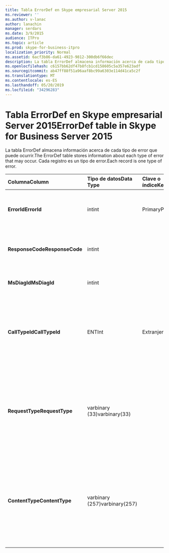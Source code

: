 ```yaml
---
title: Tabla ErrorDef en Skype empresarial Server 2015
ms.reviewer: ''
ms.author: v-lanac
author: lanachin
manager: serdars
ms.date: 3/9/2015
audience: ITPro
ms.topic: article
ms.prod: skype-for-business-itpro
localization_priority: Normal
ms.assetid: 6acf3b86-da61-4923-9812-300db6f66dec
description: La tabla ErrorDef almacena información acerca de cada tipo de error que puede ocurrir. Cada registro es un tipo de error.
ms.openlocfilehash: c6157bb62df47b8fcb1cd158605c5a357e623adf
ms.sourcegitcommit: ab47ff88f51a96aaf8bc99a6303e114d41ca5c2f
ms.translationtype: MT
ms.contentlocale: es-ES
ms.lasthandoff: 05/20/2019
ms.locfileid: "34296283"
---
```

# <a name="errordef-table-in-skype-for-business-server-2015"></a><span data-ttu-id="0c297-104">Tabla ErrorDef en Skype empresarial Server 2015</span><span class="sxs-lookup"><span data-stu-id="0c297-104">ErrorDef table in Skype for Business Server 2015</span></span>
 
<span data-ttu-id="0c297-105">La tabla ErrorDef almacena información acerca de cada tipo de error que puede ocurrir.</span><span class="sxs-lookup"><span data-stu-id="0c297-105">The ErrorDef table stores information about each type of error that may occur.</span></span> <span data-ttu-id="0c297-106">Cada registro es un tipo de error.</span><span class="sxs-lookup"><span data-stu-id="0c297-106">Each record is one type of error.</span></span>
  
|<span data-ttu-id="0c297-107">**Columna**</span><span class="sxs-lookup"><span data-stu-id="0c297-107">**Column**</span></span>|<span data-ttu-id="0c297-108">**Tipo de datos**</span><span class="sxs-lookup"><span data-stu-id="0c297-108">**Data Type**</span></span>|<span data-ttu-id="0c297-109">**Clave o índice**</span><span class="sxs-lookup"><span data-stu-id="0c297-109">**Key/Index**</span></span>|<span data-ttu-id="0c297-110">**Detalles**</span><span class="sxs-lookup"><span data-stu-id="0c297-110">**Details**</span></span>|
|:-----|:-----|:-----|:-----|
|<span data-ttu-id="0c297-111">**ErrorId**</span><span class="sxs-lookup"><span data-stu-id="0c297-111">**ErrorId**</span></span> <br/> |<span data-ttu-id="0c297-112">int</span><span class="sxs-lookup"><span data-stu-id="0c297-112">int</span></span>  <br/> |<span data-ttu-id="0c297-113">Primary</span><span class="sxs-lookup"><span data-stu-id="0c297-113">Primary</span></span>  <br/> |<span data-ttu-id="0c297-114">Número de identificación único que identifica este tipo de error.</span><span class="sxs-lookup"><span data-stu-id="0c297-114">Unique ID number identifying this type of error.</span></span>  <br/> |
|<span data-ttu-id="0c297-115">**ResponseCode**</span><span class="sxs-lookup"><span data-stu-id="0c297-115">**ResponseCode**</span></span> <br/> |<span data-ttu-id="0c297-116">int</span><span class="sxs-lookup"><span data-stu-id="0c297-116">int</span></span>  <br/> | <br/> |<span data-ttu-id="0c297-117">Código de respuesta SIP estándar asociado a este error.</span><span class="sxs-lookup"><span data-stu-id="0c297-117">Standard SIP response code associated with this error.</span></span>  <br/> |
|<span data-ttu-id="0c297-118">**MsDiagId**</span><span class="sxs-lookup"><span data-stu-id="0c297-118">**MsDiagId**</span></span> <br/> |<span data-ttu-id="0c297-119">int</span><span class="sxs-lookup"><span data-stu-id="0c297-119">int</span></span>  <br/> | <br/> |<span data-ttu-id="0c297-120">IDENTIFICADOR de diagnóstico de Microsoft.</span><span class="sxs-lookup"><span data-stu-id="0c297-120">Microsoft Diagnostic ID.</span></span>  <br/> |
|<span data-ttu-id="0c297-121">**CallTypeId**</span><span class="sxs-lookup"><span data-stu-id="0c297-121">**CallTypeId**</span></span> <br/> |<span data-ttu-id="0c297-122">ENT</span><span class="sxs-lookup"><span data-stu-id="0c297-122">Int</span></span>  <br/> |<span data-ttu-id="0c297-123">Extranjero</span><span class="sxs-lookup"><span data-stu-id="0c297-123">Foreign</span></span>  <br/> |<span data-ttu-id="0c297-124">Tipo de la llamada.</span><span class="sxs-lookup"><span data-stu-id="0c297-124">Type of the call.</span></span> <span data-ttu-id="0c297-125">Para obtener más información, consulte la [tabla CallType en Skype empresarial Server 2015](calltype.md) .</span><span class="sxs-lookup"><span data-stu-id="0c297-125">See the [CallType table in Skype for Business Server 2015](calltype.md) for more information.</span></span> <br/> |
|<span data-ttu-id="0c297-126">**RequestType**</span><span class="sxs-lookup"><span data-stu-id="0c297-126">**RequestType**</span></span> <br/> |<span data-ttu-id="0c297-127">varbinary (33)</span><span class="sxs-lookup"><span data-stu-id="0c297-127">varbinary(33)</span></span>  <br/> | <br/> |<span data-ttu-id="0c297-128">Tipo de solicitud en la que se produjo un error.</span><span class="sxs-lookup"><span data-stu-id="0c297-128">Type of request that failed.</span></span>  <br/> <span data-ttu-id="0c297-129">Estos datos se pueden convertir a formato de texto con esta sintaxis:</span><span class="sxs-lookup"><span data-stu-id="0c297-129">This data can be converted to text format by using this syntax:</span></span>  <br/>  `cast(cast(RequestType as varbinary(max)) as varchar(max))` <br/> |
|<span data-ttu-id="0c297-130">**ContentType**</span><span class="sxs-lookup"><span data-stu-id="0c297-130">**ContentType**</span></span> <br/> |<span data-ttu-id="0c297-131">varbinary (257)</span><span class="sxs-lookup"><span data-stu-id="0c297-131">varbinary(257)</span></span>  <br/> | <br/> |<span data-ttu-id="0c297-132">Tipo de contenido de la solicitud en la que se produjo un error.</span><span class="sxs-lookup"><span data-stu-id="0c297-132">Content type of the request that failed.</span></span>  <br/> <span data-ttu-id="0c297-133">Estos datos se pueden convertir a formato de texto con este sintaxis:</span><span class="sxs-lookup"><span data-stu-id="0c297-133">This data can be converted to text format by using this syntaxt:</span></span>  <br/>  `cast(cast(ContentType as varbinary(max)) as varchar(max))` <br/> |
   

